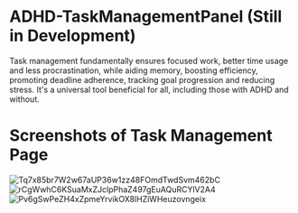 # ADHD-TaskManagementPanel (Still in Development)
Task management fundamentally ensures focused work, better time usage and less procrastination, while aiding memory, boosting efficiency, promoting deadline adherence, tracking goal progression and reducing stress. It's a universal tool beneficial for all, including those with ADHD and without.

# Screenshots of Task Management Page

![Tq7x85br7W2w67aUP36w1zz48FOmdTwdSvm462bC](https://github.com/greengeckowizard/ADHD-TaskManagementPanel/assets/34012548/c8123200-d5d1-48a6-b500-d6f4fd1eeff1)
![rCgWwhC6KSuaMxZJclpPhaZ497gEuAQuRCYlV2A4](https://github.com/greengeckowizard/ADHD-TaskManagementPanel/assets/34012548/0878d4b4-1e4f-4dd3-a560-28b31532853b)
![Pv6gSwPeZH4xZpmeYrvikOX8lHZiWHeuzovngeix](https://github.com/greengeckowizard/ADHD-TaskManagementPanel/assets/34012548/6c77bc58-472d-4f18-9fa2-060fc62d2207)

